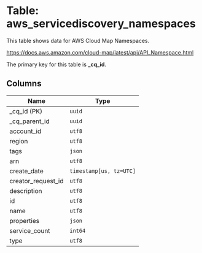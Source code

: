 # Table: aws_servicediscovery_namespaces

This table shows data for AWS Cloud Map Namespaces.

https://docs.aws.amazon.com/cloud-map/latest/api/API_Namespace.html

The primary key for this table is **_cq_id**.

## Columns

| Name          | Type          |
| ------------- | ------------- |
|_cq_id (PK)|`uuid`|
|_cq_parent_id|`uuid`|
|account_id|`utf8`|
|region|`utf8`|
|tags|`json`|
|arn|`utf8`|
|create_date|`timestamp[us, tz=UTC]`|
|creator_request_id|`utf8`|
|description|`utf8`|
|id|`utf8`|
|name|`utf8`|
|properties|`json`|
|service_count|`int64`|
|type|`utf8`|
